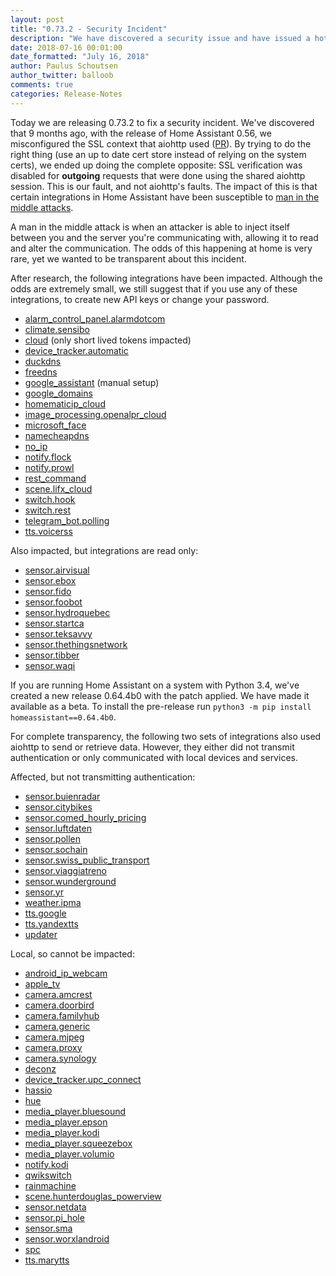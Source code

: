 ```yaml
---
layout: post
title: "0.73.2 - Security Incident"
description: "We have discovered a security issue and have issued a hot fix."
date: 2018-07-16 00:01:00
date_formatted: "July 16, 2018"
author: Paulus Schoutsen
author_twitter: balloob
comments: true
categories: Release-Notes
---
```


Today we are releasing 0.73.2 to fix a security incident. We've discovered that 9 months ago, with the release of Home Assistant 0.56, we misconfigured the SSL context that aiohttp used ([PR](https://github.com/home-assistant/home-assistant/pull/9958)). By trying to do the right thing (use an up to date cert store instead of relying on the system certs), we ended up doing the complete opposite: SSL verification was disabled for **outgoing** requests that were done using the shared aiohttp session. This is our fault, and not aiohttp's faults. The impact of this is that certain integrations in Home Assistant have been susceptible to [man in the middle attacks](https://en.wikipedia.org/wiki/Man-in-the-middle_attack).

A man in the middle attack is when an attacker is able to inject itself between you and the server you're communicating with, allowing it to read and alter the communication. The odds of this happening at home is very rare, yet we wanted to be transparent about this incident.

After research, the following integrations have been impacted. Although the odds are extremely small, we still suggest that if you use any of these integrations, to create new API keys or change your password.

- [alarm_control_panel.alarmdotcom](https://www.home-assistant.io/components/alarm_control_panel.alarmdotcom/)
- [climate.sensibo](https://www.home-assistant.io/components/climate.sensibo/)
- [cloud](https://www.home-assistant.io/components/cloud/) (only short lived tokens impacted)
- [device_tracker.automatic](https://www.home-assistant.io/components/device_tracker.automatic/)
- [duckdns](https://www.home-assistant.io/components/duckdns/)
- [freedns](https://www.home-assistant.io/components/freedns/)
- [google_assistant](https://www.home-assistant.io/components/google_assistant/) (manual setup)
- [google_domains](https://www.home-assistant.io/components/google_domains/)
- [homematicip_cloud](https://www.home-assistant.io/components/homematicip_cloud/)
- [image_processing.openalpr_cloud](https://www.home-assistant.io/components/image_processing.openalpr_cloud/)
- [microsoft_face](https://www.home-assistant.io/components/microsoft_face/)
- [namecheapdns](https://www.home-assistant.io/components/namecheapdns/)
- [no_ip](https://www.home-assistant.io/components/no_ip/)
- [notify.flock](https://www.home-assistant.io/components/notify.flock/)
- [notify.prowl](https://www.home-assistant.io/components/notify.prowl/)
- [rest_command](https://www.home-assistant.io/components/rest_command/)
- [scene.lifx_cloud](https://www.home-assistant.io/components/scene.lifx_cloud/)
- [switch.hook](https://www.home-assistant.io/components/switch.hook/)
- [switch.rest](https://www.home-assistant.io/components/switch.rest/)
- [telegram_bot.polling](https://www.home-assistant.io/components/telegram_bot.polling/)
- [tts.voicerss](https://www.home-assistant.io/components/tts.voicerss/)

Also impacted, but integrations are read only:

- [sensor.airvisual](https://www.home-assistant.io/components/sensor.airvisual/)
- [sensor.ebox](https://www.home-assistant.io/components/sensor.ebox/)
- [sensor.fido](https://www.home-assistant.io/components/sensor.fido/)
- [sensor.foobot](https://www.home-assistant.io/components/sensor.foobot/)
- [sensor.hydroquebec](https://www.home-assistant.io/components/sensor.hydroquebec/)
- [sensor.startca](https://www.home-assistant.io/components/sensor.startca/)
- [sensor.teksavvy](https://www.home-assistant.io/components/sensor.teksavvy/)
- [sensor.thethingsnetwork](https://www.home-assistant.io/components/sensor.thethingsnetwork/)
- [sensor.tibber](https://www.home-assistant.io/components/sensor.tibber/)
- [sensor.waqi](https://www.home-assistant.io/components/sensor.waqi/)

If you are running Home Assistant on a system with Python 3.4, we've created a new release 0.64.4b0 with the patch applied. We have made it available as a beta. To install the pre-release run `python3 -m pip install homeassistant==0.64.4b0`.

<!--more-->

For complete transparency, the following two sets of integrations also used aiohttp to send or retrieve data. However, they either did not transmit authentication or only communicated with local devices and services.

Affected, but not transmitting authentication:

- [sensor.buienradar](https://www.home-assistant.io/components/sensor.buienradar/)
- [sensor.citybikes](https://www.home-assistant.io/components/sensor.citybikes/)
- [sensor.comed_hourly_pricing](https://www.home-assistant.io/components/sensor.comed_hourly_pricing/)
- [sensor.luftdaten](https://www.home-assistant.io/components/sensor.luftdaten/)
- [sensor.pollen](https://www.home-assistant.io/components/sensor.pollen/)
- [sensor.sochain](https://www.home-assistant.io/components/sensor.sochain/)
- [sensor.swiss_public_transport](https://www.home-assistant.io/components/sensor.swiss_public_transport/)
- [sensor.viaggiatreno](https://www.home-assistant.io/components/sensor.viaggiatreno/)
- [sensor.wunderground](https://www.home-assistant.io/components/sensor.wunderground/)
- [sensor.yr](https://www.home-assistant.io/components/sensor.yr/)
- [weather.ipma](https://www.home-assistant.io/components/weather.ipma/)
- [tts.google](https://www.home-assistant.io/components/tts.google/)
- [tts.yandextts](https://www.home-assistant.io/components/tts.yandextts/)
- [updater](https://www.home-assistant.io/components/updater/)

Local, so cannot be impacted:

- [android_ip_webcam](https://www.home-assistant.io/components/android_ip_webcam/)
- [apple_tv](https://www.home-assistant.io/components/apple_tv/)
- [camera.amcrest](https://www.home-assistant.io/components/camera.amcrest/)
- [camera.doorbird](https://www.home-assistant.io/components/camera.doorbird/)
- [camera.familyhub](https://www.home-assistant.io/components/camera.familyhub/)
- [camera.generic](https://www.home-assistant.io/components/camera.generic/)
- [camera.mjpeg](https://www.home-assistant.io/components/camera.mjpeg/)
- [camera.proxy](https://www.home-assistant.io/components/camera.proxy/)
- [camera.synology](https://www.home-assistant.io/components/camera.synology/)
- [deconz](https://www.home-assistant.io/components/deconz/)
- [device_tracker.upc_connect](https://www.home-assistant.io/components/device_tracker.upc_connect/)
- [hassio](https://www.home-assistant.io/components/hassio/)
- [hue](https://www.home-assistant.io/components/hue/)
- [media_player.bluesound](https://www.home-assistant.io/components/media_player.bluesound/)
- [media_player.epson](https://www.home-assistant.io/components/media_player.epson/)
- [media_player.kodi](https://www.home-assistant.io/components/media_player.kodi/)
- [media_player.squeezebox](https://www.home-assistant.io/components/media_player.squeezebox/)
- [media_player.volumio](https://www.home-assistant.io/components/media_player.volumio/)
- [notify.kodi](https://www.home-assistant.io/components/notify.kodi/)
- [qwikswitch](https://www.home-assistant.io/components/qwikswitch/)
- [rainmachine](https://www.home-assistant.io/components/rainmachine/)
- [scene.hunterdouglas_powerview](https://www.home-assistant.io/components/scene.hunterdouglas_powerview/)
- [sensor.netdata](https://www.home-assistant.io/components/sensor.netdata/)
- [sensor.pi_hole](https://www.home-assistant.io/components/sensor.pi_hole/)
- [sensor.sma](https://www.home-assistant.io/components/sensor.sma/)
- [sensor.worxlandroid](https://www.home-assistant.io/components/sensor.worxlandroid/)
- [spc](https://www.home-assistant.io/components/spc/)
- [tts.marytts](https://www.home-assistant.io/components/tts.marytts/)
